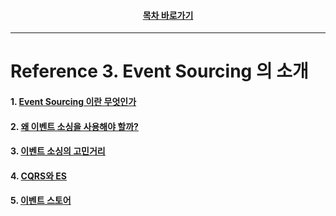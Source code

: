<div align="center">

#### [목차 바로가기](https://github.com/dhslrl321/cqrs-journey-guide-korean/blob/master/Table%20of%20Contents.md)

</div>

---

# Reference 3. Event Sourcing 의 소개

#### 1. [Event Sourcing 이란 무엇인가](https://github.com/dhslrl321/cqrs-journey-korean-ver/blob/master/part02-references/reference03/01.%20Event%20Sourcing%20이란%20무엇인가.mdwn)

#### 2. [왜 이벤트 소싱을 사용해야 할까?](https://github.com/dhslrl321/cqrs-journey-korean-ver/blob/master/part02-references/reference03/02.%20Why%20should%20I%20use%20event%20sourcing.mdwn)

#### 3. [이벤트 소싱의 고민거리](https://github.com/dhslrl321/cqrs-journey-korean-ver/blob/master/part02-references/reference03/03.%20Event%20Sourcing%20concerns.mdwn)

#### 4. [CQRS와 ES](https://github.com/dhslrl321/cqrs-journey-korean-ver/blob/master/part02-references/reference03/04.%20CQRS%20%EC%99%80%20ES.mdwn)

#### 5. [이벤트 스토어](https://github.com/dhslrl321/cqrs-journey-korean-ver/blob/master/part02-references/reference03/05.%20Event%20Store.mdwn)
